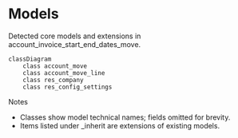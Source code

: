 # Models

Detected core models and extensions in account_invoice_start_end_dates_move.

```mermaid
classDiagram
    class account_move
    class account_move_line
    class res_company
    class res_config_settings
```

Notes
- Classes show model technical names; fields omitted for brevity.
- Items listed under _inherit are extensions of existing models.
